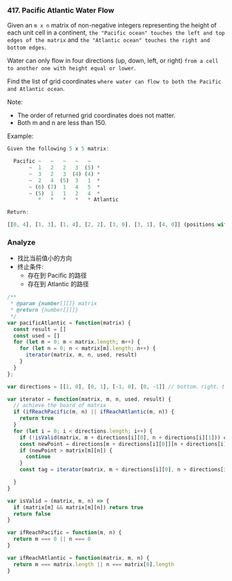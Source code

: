 ### 417. Pacific Atlantic Water Flow

Given an `m x n` matrix of non-negative integers representing the height of each unit cell in a continent, `the "Pacific ocean" touches the left and top edges of the matrix` and `the "Atlantic ocean" touches the right and bottom edges`.

Water can only flow in four directions (up, down, left, or right) `from a cell to another one with height equal or lower`.

Find the list of grid coordinates `where water can flow to both the Pacific and Atlantic ocean`.

Note:
* The order of returned grid coordinates does not matter.
* Both m and n are less than 150.

Example:

```js
Given the following 5 x 5 matrix:

  Pacific ~   ~   ~   ~   ~
       ~  1   2   2   3  (5) *
       ~  3   2   3  (4) (4) *
       ~  2   4  (5)  3   1  *
       ~ (6) (7)  1   4   5  *
       ~ (5)  1   1   2   4  *
          *   *   *   *   * Atlantic

Return:

[[0, 4], [1, 3], [1, 4], [2, 2], [3, 0], [3, 1], [4, 0]] (positions with parentheses in above matrix).
```

### Analyze

* 找比当前值小的方向
* 终止条件:
  * 存在到 Pacific 的路径
  * 存在到 Atlantic 的路径

```js
/**
 * @param {number[][]} matrix
 * @return {number[][]}
 */
var pacificAtlantic = function(matrix) {
  const result = []
  const used = []
  for (let m = 0; m < matrix.length; m++) {
    for (let n = 0; n < matrix[m].length; n++) {
      iterator(matrix, m, n, used, result)
    }
  }
};

var directions = [[1, 0], [0, 1], [-1, 0], [0, -1]] // bottom、right、top、left

var iterator = function(matrix, m, n, used, result) {
  // achieve the board of matrix
  if (ifReachPacific(m, n) || ifReachAtlantic(m, n)) {
    return true
  }
  for (let i = 0; i < directions.length; i++) {
    if (!isValid(matrix, m + directions[i][0], n + directions[i][1])) continue
    const newPoint = directions[m + directions[i][0]][n + directions[i][1]]
    if (newPoint > matrix[m][n]) {
      continue
    }
    const tag = iterator(matrix, m + directions[i][0], n + directions[i][1])

  }
}

var isValid = (matrix, m, n) => {
  if (matrix[m] && matrix[m][n]) return true
  return false
}

var ifReachPacific = function(m, n) {
  return m === 0 || n === 0
}

var ifReachAtlantic = function(matrix, m, n) {
  return m === matrix.length || n === matrix[0].length
}
```